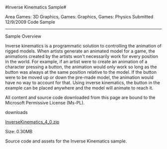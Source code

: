 #Inverse Kinematics Sample#

Area
Games: 3D Graphics, Games: Graphics, Games: Physics
Submitted
12/9/2009
Code Sample

---

Sample Overview

Inverse kinematics is a programmatic solution to controlling the animation of rigged models. When artists generate an animated model for a game, the animations created by the artists won't necessarily work for every position in the world. For example, if an artist were to create an animation of a character pressing a button, the animation would only work so long as the button was always at the same position relative to the model. If the button were to be moved up or down the pre-made model, the animation would have no way to account for that. Using inverse kinematics, the button in the example can be placed anywhere and the model will animate to reach it.


All content and source code downloaded from this page are bound to the Microsoft Permissive License (Ms-PL).

downloads

[InverseKinematics_4_0.zip](https://github.com/DDReaper/XNAGameStudio/blob/master/Samples/InverseKinematics_4_0.zip?raw=true)

Size: 0.30MB

Source code and assets for the Inverse Kinematics sample. 